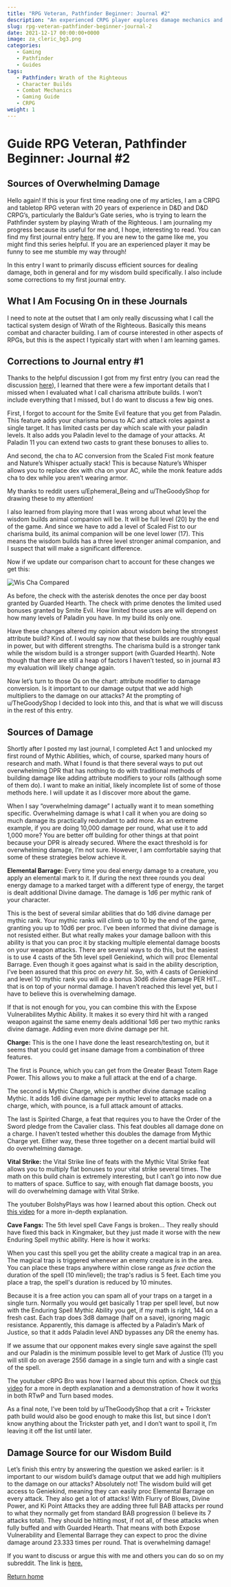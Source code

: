 ```yaml
---
title: "RPG Veteran, Pathfinder Beginner: Journal #2"
description: "An experienced CRPG player explores damage mechanics and tactical system design in Pathfinder: Wrath of the Righteous"
slug: rpg-veteran-pathfinder-beginner-journal-2
date: 2021-12-17 00:00:00+0000
image: za_cleric_bg3.png
categories:
   - Gaming
   - Pathfinder
   - Guides
tags:
   - Pathfinder: Wrath of the Righteous
   - Character Builds
   - Combat Mechanics
   - Gaming Guide
   - CRPG
weight: 1
---
```


# Guide RPG Veteran, Pathfinder Beginner: Journal #2

## Sources of Overwhelming Damage

Hello again! If this is your first time reading one of my articles, I am a CRPG and tabletop RPG veteran with 20 years of experience in D&amp;D and D&amp;D CRPG’s, particularly the Baldur’s Gate series, who is trying to learn the Pathfinder system by playing Wrath of the Righteous. I am journaling my progress because its useful for me and, I hope, interesting to read. You can find my first journal entry [here](https://www.aestusguides.com/guides/rpg-veteran-pathfinder-beginner-journal-1). If you are new to the game like me, you might find this series helpful. If you are an experienced player it may be funny to see me stumble my way through!

In this entry I want to primarily discuss efficient sources for dealing damage, both in general and for my wisdom build specifically. I also include some corrections to my first journal entry.

## What I Am Focusing On in these Journals

I need to note at the outset that I am only really discussing what I call the tactical system design of Wrath of the Righteous. Basically this means combat and character building. I am of course interested in other aspects of RPGs, but this is the aspect I typically start with when I am learning games.

## Corrections to Journal entry #1

Thanks to the helpful discussion I got from my first entry (you can read the discussion [here](https://www.reddit.com/r/Pathfinder_Kingmaker/comments/rd85qt/rpg_veteran_pathfinder_beginner_journal_1/?utm_source=share&utm_medium=web2x&context=3)), I learned that there were a few important details that I missed when I evaluated what I call charisma attribute builds. I won’t include everything that I missed, but I do want to discuss a few big ones.

First, I forgot to account for the Smite Evil feature that you get from Paladin. This feature adds your charisma bonus to AC and attack roles against a single target. It has limited casts per day which scale with your paladin levels. It also adds you Paladin level to the damage of your attacks. At Paladin 11 you can extend two casts to grant these bonuses to allies to.

And second, the cha to AC conversion from the Scaled Fist monk feature and Nature’s Whisper actually stack! This is because Nature’s Whisper allows you to replace dex with cha on your AC, while the monk feature adds cha to dex while you aren’t wearing armor.

My thanks to reddit users u/Ephemeral\_Being and u/TheGoodyShop for drawing these to my attention!

I also learned from playing more that I was wrong about what level the wisdom builds animal companion will be. It will be full level (20) by the end of the game. And since we have to add a level of Scaled Fist to our charisma build, its animal companion will be one level lower (17). This means the wisdom builds has a three level stronger animal companion, and I suspect that will make a significant difference.

Now if we update our comparison chart to account for these changes we get this:

![Wis Cha Compared](wis_cha_compared.png)

As before, the check with the asterisk denotes the once per day boost granted by Guarded Hearth. The check with prime denotes the limited used bonuses granted by Smite Evil. How limited those uses are will depend on how many levels of Paladin you have. In my build its only one.

Have these changes altered my opinion about wisdom being the strongest attribute build? Kind of. I would say now that these builds are roughly equal in power, but with different strengths. The charisma build is a stronger tank while the wisdom build is a stronger support (with Guarded Hearth). Note though that there are still a heap of factors I haven’t tested, so in journal #3 my evaluation will likely change again.

Now let’s turn to those Os on the chart: attribute modifier to damage conversion. Is it important to our damage output that we add high multipliers to the damage on our attacks? At the prompting of u/TheGoodyShop I decided to look into this, and that is what we will discuss in the rest of this entry.

## Sources of Damage

Shortly after I posted my last journal, I completed Act 1 and unlocked my first round of Mythic Abilities, which, of course, sparked many hours of research and math. What I found is that there several ways to put out overwhelming DPR that has nothing to do with traditional methods of building damage like adding attribute modifiers to your rolls (although some of them do). I want to make an initial, likely incomplete list of some of those methods here. I will update it as I discover more about the game.

When I say “overwhelming damage” I actually want it to mean something specific. Overwhelming damage is what I call it when you are doing so much damage its practically redundant to add more. As an extreme example, if you are doing 10,000 damage per round, what use it to add 1,000 more? You are better off building for other things at that point because your DPR is already secured. Where the exact threshold is for overwhelming damage, I’m not sure. However, I am comfortable saying that some of these strategies below achieve it.

**Elemental Barrage:** Every time you deal energy damage to a creature, you apply an elemental mark to it. If during the next three rounds you deal energy damage to a marked target with a different type of energy, the target is dealt additional Divine damage. The damage is 1d6 per mythic rank of your character.

This is the best of several similar abilities that do 1d6 divine damage per mythic rank. Your mythic ranks will climb up to 10 by the end of the game, granting you up to 10d6 per proc. I’ve been informed that divine damage is not resisted either. But what really makes your damage balloon with this ability is that you can proc it by stacking multiple elemental damage boosts on your weapon attacks. There are several ways to do this, but the easiest is to use 4 casts of the 5th level spell Geniekind, which will proc Elemental Barrage. Even though it goes against what is said in the ability description, I’ve been assured that this proc *on every hit*. So, with 4 casts of Geniekind and level 10 mythic rank you will do a bonus 30d6 divine damage PER HIT… that is on top of your normal damage. I haven’t reached this level yet, but I have to believe this is overwhelming damage.

If that is not enough for you, you can combine this with the Expose Vulnerabilites Mythic Ability. It makes it so every third hit with a ranged weapon against the same enemy deals additional 1d6 per two mythic ranks divine damage. Adding even more divine damage per hit.

**Charge:** This is the one I have done the least research/testing on, but it seems that you could get insane damage from a combination of three features.

The first is Pounce, which you can get from the Greater Beast Totem Rage Power. This allows you to make a full attack at the end of a charge.

The second is Mythic Charge, which is another divine damage scaling Mythic. It adds 1d6 divine damage per mythic level to attacks made on a charge, which, with pounce, is a full attack amount of attacks.

The last is Spirited Charge, a feat that requires you to have the Order of the Sword pledge from the Cavalier class. This feat doubles all damage done on a charge. I haven’t tested whether this doubles the damage from Mythic Charge yet. Either way, these three together on a decent martial build will do overwhelming damage.

**Vital Strike:** the Vital Strike line of feats with the Mythic Vital Strike feat allows you to multiply flat bonuses to your vital strike several times. The math on this build chain is extremely interesting, but I can’t go into now due to matters of space. Suffice to say, with enough flat damage boosts, you will do overwhelming damage with Vital Strike.  
  
The youtuber BolshyPlays was how I learned about this option. Check out [this video](https://youtu.be/im93DfMNeGQ) for a more in-depth explanation.

**Cave Fangs:** The 5th level spell Cave Fangs is broken… They really should have fixed this back in Kingmaker, but they just made it worse with the new Enduring Spell mythic ability. Here is how it works:

When you cast this spell you get the ability create a magical trap in an area. The magical trap is triggered whenever an enemy creature is in the area. You can place these traps anywhere within close range as *free action* the duration of the spell (10 min/level); the trap's radius is 5 feet. Each time you place a trap, the spell's duration is reduced by 10 minutes.

Because it is a free action you can spam all of your traps on a target in a single turn. Normally you would get basically 1 trap per spell level, but now with the Enduring Spell Mythic Ability you get, if my math is right, 144 on a fresh cast. Each trap does 3d8 damage (half on a save), ignoring magic resistance. Apparently, this damage is affected by a Paladin’s Mark of Justice, so that it adds Paladin level AND bypasses any DR the enemy has.

If we assume that our opponent makes every single save against the spell and our Paladin is the minimum possible level to get Mark of Justice (11) you will still do on average 2556 damage in a single turn and with a single cast of the spell.

The youtuber cRPG Bro was how I learned about this option. Check out [this video](https://youtu.be/tE7hw_4f9FY) for a more in depth explanation and a demonstration of how it works in both RTwP and Turn based modes.

As a final note, I’ve been told by u/TheGoodyShop that a crit + Trickster path build would also be good enough to make this list, but since I don’t know anything about the Trickster path yet, and I don’t want to spoil it, I’m leaving it off the list until later.

## Damage Source for our Wisdom Build

Let’s finish this entry by answering the question we asked earlier: is it important to our wisdom build’s damage output that we add high multipliers to the damage on our attacks? Absolutely not! The wisdom build will get access to Geniekind, meaning they can easily proc Elemental Barrage on every attack. They also get a lot of attacks! With Flurry of Blows, Divine Power, and Ki Point Attacks they are adding three full BAB attacks per round to what they normally get from standard BAB progression (I believe its 7 attacks total). They should be hitting most, if not all, of these attacks when fully buffed and with Guarded Hearth. That means with both Expose Vulnerability and Elemental Barrage they can expect to proc the divine damage around 23.333 times per round. That is overwhelming damage!

If you want to discuss or argue this with me and others you can do so on my subreddit. The link is [here.](https://www.reddit.com/r/AestusGuides/comments/ripw34/rpg_veteran_pathfinder_beginner_journal_2/?utm_source=share&utm_medium=web2x&context=3)

[Return home](/articles)
